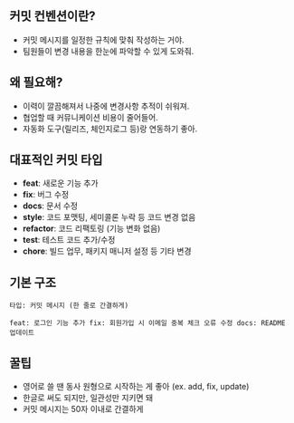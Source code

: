 ## 커밋 컨벤션이란?

- 커밋 메시지를 일정한 규칙에 맞춰 작성하는 거야.
- 팀원들이 변경 내용을 한눈에 파악할 수 있게 도와줘.

## 왜 필요해?

- 이력이 깔끔해져서 나중에 변경사항 추적이 쉬워져.
- 협업할 때 커뮤니케이션 비용이 줄어들어.
- 자동화 도구(릴리즈, 체인지로그 등)랑 연동하기 좋아.

## 대표적인 커밋 타입

- **feat**: 새로운 기능 추가
- **fix**: 버그 수정
- **docs**: 문서 수정
- **style**: 코드 포맷팅, 세미콜론 누락 등 코드 변경 없음
- **refactor**: 코드 리팩토링 (기능 변화 없음)
- **test**: 테스트 코드 추가/수정
- **chore**: 빌드 업무, 패키지 매니저 설정 등 기타 변경
    

## 기본 구조

`타입: 커밋 메시지 (한 줄로 간결하게)`


`feat: 로그인 기능 추가 fix: 회원가입 시 이메일 중복 체크 오류 수정 docs: README 업데이트`

## 꿀팁

- 영어로 쓸 땐 동사 원형으로 시작하는 게 좋아 (ex. add, fix, update)
- 한글로 써도 되지만, 일관성만 지키면 돼
- 커밋 메시지는 50자 이내로 간결하게


